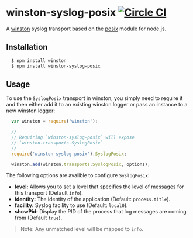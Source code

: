 # winston-syslog-posix [![Circle CI](https://circleci.com/gh/lancespeelmon/winston-syslog-posix.svg?style=svg)](https://circleci.com/gh/lancespeelmon/winston-syslog-posix)

A [winston][0] syslog transport based on the [posix][1] module for node.js.

## Installation

``` bash
  $ npm install winston
  $ npm install winston-syslog-posix
```

## Usage

To use the `SyslogPosix` transport in winston, you simply need to require it and
then either add it to an existing winston logger or pass an instance to a new
winston logger:

``` js
  var winston = require('winston');

  //
  // Requiring `winston-syslog-posix` will expose
  // `winston.transports.SyslogPosix`
  //
  require('winston-syslog-posix').SyslogPosix;

  winston.add(winston.transports.SyslogPosix, options);
```

The following options are availble to configure `SyslogPosix`:

* __level:__ Allows you to set a level that specifies the level of messages for this transport (Default `info`).
* __identity:__ The identity of the application (Default: `process.title`).
* __facility:__ Syslog facility to use (Default: `local0`).
* __showPid:__ Display the PID of the process that log messages are coming from (Default `true`).

> Note: Any unmatched level will be mapped to `info`.

[0]: https://www.npmjs.com/package/winston
[1]: https://www.npmjs.com/package/posix
